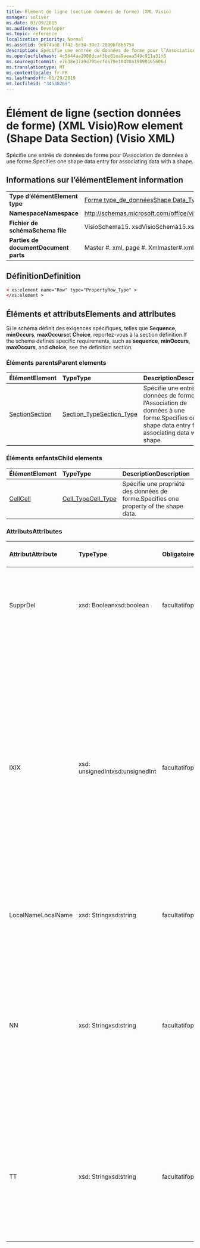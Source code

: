 ```yaml
---
title: Élément de ligne (section données de forme) (XML Visio)
manager: soliver
ms.date: 03/09/2015
ms.audience: Developer
ms.topic: reference
localization_priority: Normal
ms.assetid: 9eb74ae8-ff42-6e34-30e2-2080bf8b5754
description: Spécifie une entrée de données de forme pour l’Association de données à une forme.
ms.openlocfilehash: 4c5644aa2088dcaf3be81ea9aeaa549c911a31f6
ms.sourcegitcommit: e7b38e37a9d79becfd679e10420a19890165606d
ms.translationtype: MT
ms.contentlocale: fr-FR
ms.lasthandoff: 05/29/2019
ms.locfileid: "34538269"
---
```

# <a name="row-element-shape-data-section-visio-xml"></a><span data-ttu-id="f0161-103">Élément de ligne (section données de forme) (XML Visio)</span><span class="sxs-lookup"><span data-stu-id="f0161-103">Row element (Shape Data Section) (Visio XML)</span></span>

<span data-ttu-id="f0161-104">Spécifie une entrée de données de forme pour l’Association de données à une forme.</span><span class="sxs-lookup"><span data-stu-id="f0161-104">Specifies one shape data entry for associating data with a shape.</span></span>
  
## <a name="element-information"></a><span data-ttu-id="f0161-105">Informations sur l’élément</span><span class="sxs-lookup"><span data-stu-id="f0161-105">Element information</span></span>

|||
|:-----|:-----|
|<span data-ttu-id="f0161-106">**Type d’élément**</span><span class="sxs-lookup"><span data-stu-id="f0161-106">**Element type**</span></span> <br/> |[<span data-ttu-id="f0161-107">Forme type_de_données</span><span class="sxs-lookup"><span data-stu-id="f0161-107">Shape Data_Type</span></span>](propertyrow_type-complextypevisio-xml.md) <br/> |
|<span data-ttu-id="f0161-108">**Namespace**</span><span class="sxs-lookup"><span data-stu-id="f0161-108">**Namespace**</span></span> <br/> |http://schemas.microsoft.com/office/visio/2012/main  <br/> |
|<span data-ttu-id="f0161-109">**Fichier de schéma**</span><span class="sxs-lookup"><span data-stu-id="f0161-109">**Schema file**</span></span> <br/> |<span data-ttu-id="f0161-110">VisioSchema15. xsd</span><span class="sxs-lookup"><span data-stu-id="f0161-110">VisioSchema15.xsd</span></span>  <br/> |
|<span data-ttu-id="f0161-111">**Parties de document**</span><span class="sxs-lookup"><span data-stu-id="f0161-111">**Document parts**</span></span> <br/> |<span data-ttu-id="f0161-112">Master #. xml, page #. Xml</span><span class="sxs-lookup"><span data-stu-id="f0161-112">master#.xml, page#.xml</span></span>  <br/> |
   
## <a name="definition"></a><span data-ttu-id="f0161-113">Définition</span><span class="sxs-lookup"><span data-stu-id="f0161-113">Definition</span></span>

```XML
< xs:element name="Row" type="PropertyRow_Type" >
</xs:element >
```

## <a name="elements-and-attributes"></a><span data-ttu-id="f0161-114">Éléments et attributs</span><span class="sxs-lookup"><span data-stu-id="f0161-114">Elements and attributes</span></span>

<span data-ttu-id="f0161-115">Si le schéma définit des exigences spécifiques, telles que **Sequence**, **minOccurs**, **maxOccurs**et **Choice**, reportez-vous à la section définition.</span><span class="sxs-lookup"><span data-stu-id="f0161-115">If the schema defines specific requirements, such as **sequence**, **minOccurs**, **maxOccurs**, and **choice**, see the definition section.</span></span> 
  
### <a name="parent-elements"></a><span data-ttu-id="f0161-116">Éléments parents</span><span class="sxs-lookup"><span data-stu-id="f0161-116">Parent elements</span></span>

|<span data-ttu-id="f0161-117">**Élément**</span><span class="sxs-lookup"><span data-stu-id="f0161-117">**Element**</span></span>|<span data-ttu-id="f0161-118">**Type**</span><span class="sxs-lookup"><span data-stu-id="f0161-118">**Type**</span></span>|<span data-ttu-id="f0161-119">**Description**</span><span class="sxs-lookup"><span data-stu-id="f0161-119">**Description**</span></span>|
|:-----|:-----|:-----|
|[<span data-ttu-id="f0161-120">Section</span><span class="sxs-lookup"><span data-stu-id="f0161-120">Section</span></span>](section-element-sheet_type-complextypevisio-xml.md) <br/> |[<span data-ttu-id="f0161-121">Section_Type</span><span class="sxs-lookup"><span data-stu-id="f0161-121">Section_Type</span></span>](section_type-complextypevisio-xml.md) <br/> |<span data-ttu-id="f0161-122">Spécifie une entrée de données de forme pour l’Association de données à une forme.</span><span class="sxs-lookup"><span data-stu-id="f0161-122">Specifies one shape data entry for associating data with a shape.</span></span>  <br/> |
   
### <a name="child-elements"></a><span data-ttu-id="f0161-123">Éléments enfants</span><span class="sxs-lookup"><span data-stu-id="f0161-123">Child elements</span></span>

|<span data-ttu-id="f0161-124">**Élément**</span><span class="sxs-lookup"><span data-stu-id="f0161-124">**Element**</span></span>|<span data-ttu-id="f0161-125">**Type**</span><span class="sxs-lookup"><span data-stu-id="f0161-125">**Type**</span></span>|<span data-ttu-id="f0161-126">**Description**</span><span class="sxs-lookup"><span data-stu-id="f0161-126">**Description**</span></span>|
|:-----|:-----|:-----|
|[<span data-ttu-id="f0161-127">Cell</span><span class="sxs-lookup"><span data-stu-id="f0161-127">Cell</span></span>](cell-element-shape-data-sectionvisio-xml.md) <br/> |[<span data-ttu-id="f0161-128">Cell_Type</span><span class="sxs-lookup"><span data-stu-id="f0161-128">Cell_Type</span></span>](cell_type-complextypevisio-xml.md) <br/> |<span data-ttu-id="f0161-129">Spécifie une propriété des données de forme.</span><span class="sxs-lookup"><span data-stu-id="f0161-129">Specifies one property of the shape data.</span></span>  <br/> |
   
### <a name="attributes"></a><span data-ttu-id="f0161-130">Attributs</span><span class="sxs-lookup"><span data-stu-id="f0161-130">Attributes</span></span>

|<span data-ttu-id="f0161-131">**Attribut**</span><span class="sxs-lookup"><span data-stu-id="f0161-131">**Attribute**</span></span>|<span data-ttu-id="f0161-132">**Type**</span><span class="sxs-lookup"><span data-stu-id="f0161-132">**Type**</span></span>|<span data-ttu-id="f0161-133">**Obligatoire**</span><span class="sxs-lookup"><span data-stu-id="f0161-133">**Required**</span></span>|<span data-ttu-id="f0161-134">**Description**</span><span class="sxs-lookup"><span data-stu-id="f0161-134">**Description**</span></span>|<span data-ttu-id="f0161-135">**Valeurs possibles**</span><span class="sxs-lookup"><span data-stu-id="f0161-135">**Possible values**</span></span>|
|:-----|:-----|:-----|:-----|:-----|
|<span data-ttu-id="f0161-136">Suppr</span><span class="sxs-lookup"><span data-stu-id="f0161-136">Del</span></span>  <br/> |<span data-ttu-id="f0161-137">xsd: Boolean</span><span class="sxs-lookup"><span data-stu-id="f0161-137">xsd:boolean</span></span>  <br/> |<span data-ttu-id="f0161-138">facultatif</span><span class="sxs-lookup"><span data-stu-id="f0161-138">optional</span></span>  <br/> |<span data-ttu-id="f0161-139">Indique si une ligne qui serait normalement héritée d’une forme de base a été supprimée.</span><span class="sxs-lookup"><span data-stu-id="f0161-139">Specifies whether a row that would otherwise be inherited from a master shape has been deleted.</span></span>  <br/> |<span data-ttu-id="f0161-140">Valeurs du type xsd: Boolean.</span><span class="sxs-lookup"><span data-stu-id="f0161-140">Values of the xsd:boolean type.</span></span>  <br/> |
|<span data-ttu-id="f0161-141">IX</span><span class="sxs-lookup"><span data-stu-id="f0161-141">IX</span></span>  <br/> |<span data-ttu-id="f0161-142">xsd: unsignedInt</span><span class="sxs-lookup"><span data-stu-id="f0161-142">xsd:unsignedInt</span></span>  <br/> |<span data-ttu-id="f0161-143">facultatif</span><span class="sxs-lookup"><span data-stu-id="f0161-143">optional</span></span>  <br/> |<span data-ttu-id="f0161-144">Spécifie l’identificateur de base 1 de la ligne.</span><span class="sxs-lookup"><span data-stu-id="f0161-144">Specifies the one-based identifier for the row.</span></span> <span data-ttu-id="f0161-145">Elle doit être unique et supérieure à celle des autres identificateurs de la même section. L’attribut IX est utilisé uniquement pour les sections Character, Connection, Field, FillGradient, Geometry, Layer, LineGradient, paragraph, Reviewer, Scratch et tabs.</span><span class="sxs-lookup"><span data-stu-id="f0161-145">It should be unqiue and greater than other identifiers in the same section.The IX attribute is only used for the Character, Connection, Field, FillGradient, Geometry, Layer, LineGradient, Paragraph, Reviewer, Scratch, and Tabs sections.</span></span> <span data-ttu-id="f0161-146">Une ligne ne peut avoir qu’un des attributs IX ou N.</span><span class="sxs-lookup"><span data-stu-id="f0161-146">A row can only have one of the IX or N attributes.</span></span>  <br/> |<span data-ttu-id="f0161-147">Valeurs du type xsd: unsignedInt.</span><span class="sxs-lookup"><span data-stu-id="f0161-147">Values of the xsd:unsignedInt type.</span></span>  <br/> |
|<span data-ttu-id="f0161-148">LocalName</span><span class="sxs-lookup"><span data-stu-id="f0161-148">LocalName</span></span>  <br/> |<span data-ttu-id="f0161-149">xsd: String</span><span class="sxs-lookup"><span data-stu-id="f0161-149">xsd:string</span></span>  <br/> |<span data-ttu-id="f0161-150">facultatif</span><span class="sxs-lookup"><span data-stu-id="f0161-150">optional</span></span>  <br/> |<span data-ttu-id="f0161-151">Spécifie le nom unique dépendant de la langue de la ligne.</span><span class="sxs-lookup"><span data-stu-id="f0161-151">Specifies the unique language-dependent name of the row.</span></span>  <br/> |<span data-ttu-id="f0161-152">Valeurs du type xsd: String.</span><span class="sxs-lookup"><span data-stu-id="f0161-152">Values of the xsd:string type.</span></span>  <br/> |
|<span data-ttu-id="f0161-153">N</span><span class="sxs-lookup"><span data-stu-id="f0161-153">N</span></span>  <br/> |<span data-ttu-id="f0161-154">xsd: String</span><span class="sxs-lookup"><span data-stu-id="f0161-154">xsd:string</span></span>  <br/> |<span data-ttu-id="f0161-155">facultatif</span><span class="sxs-lookup"><span data-stu-id="f0161-155">optional</span></span>  <br/> |<span data-ttu-id="f0161-156">Spécifie le nom unique indépendant de la langue de la ligne. L’attribut N est utilisé uniquement pour les sections User, Property, actions, Control, Connection, HYPERLINK et ActionTag.</span><span class="sxs-lookup"><span data-stu-id="f0161-156">Specifies the unique language-independent name of the row.The N attribute is only used for the User, Property, Actions, Control, Connection, Hyperlink, and ActionTag sections.</span></span> <span data-ttu-id="f0161-157">Une ligne ne peut avoir qu’un des attributs IX ou N.</span><span class="sxs-lookup"><span data-stu-id="f0161-157">A row can only have one of the IX or N attributes.</span></span>  <br/> |<span data-ttu-id="f0161-158">Valeurs du type xsd: String.</span><span class="sxs-lookup"><span data-stu-id="f0161-158">Values of the xsd:string type.</span></span>  <br/> |
|<span data-ttu-id="f0161-159">T</span><span class="sxs-lookup"><span data-stu-id="f0161-159">T</span></span>  <br/> |<span data-ttu-id="f0161-160">xsd: String</span><span class="sxs-lookup"><span data-stu-id="f0161-160">xsd:string</span></span>  <br/> |<span data-ttu-id="f0161-161">facultatif</span><span class="sxs-lookup"><span data-stu-id="f0161-161">optional</span></span>  <br/> |<span data-ttu-id="f0161-162">Cette énumération spécifie le type de tracé géométrique représenté par la ligne et utilisé dans la visualisation de géométrie.</span><span class="sxs-lookup"><span data-stu-id="f0161-162">Specifies the type of the geometric path represented by the row and used in geometry visualization.</span></span> <span data-ttu-id="f0161-163">L’attribut T est utilisé uniquement pour la section Geometry.</span><span class="sxs-lookup"><span data-stu-id="f0161-163">The T attribute is only used for the Geometry section.</span></span>  <br/> |<span data-ttu-id="f0161-164">Valeurs du type xsd: String.</span><span class="sxs-lookup"><span data-stu-id="f0161-164">Values of the xsd:string type.</span></span>  <br/> |
   


